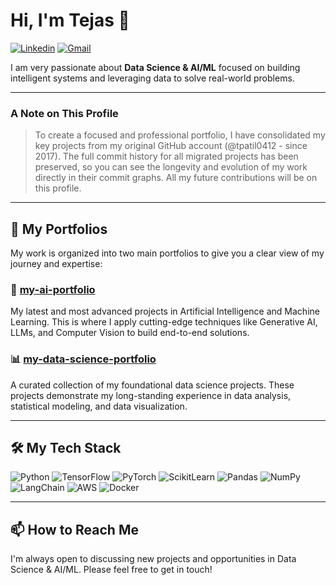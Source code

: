# Hi, I'm Tejas 👋

[![Linkedin](https://img.shields.io/badge/LinkedIn-0077B5?style=for-the-badge&logo=linkedin&logoColor=white)](https://www.linkedin.com/in/tejaspatil92/)
[![Gmail](https://img.shields.io/badge/Gmail-D14836?style=for-the-badge&logo=gmail&logoColor=white)](mailto:tejasp0412@gmail.com)

I am very passionate about **Data Science & AI/ML** focused on building intelligent systems and leveraging data to solve real-world problems.

---

### A Note on This Profile
> To create a focused and professional portfolio, I have consolidated my key projects from my original GitHub account (@tpatil0412 - since 2017). The full commit history for all migrated projects has been preserved, so you can see the longevity and evolution of my work directly in their commit graphs. All my future contributions will be on this profile.

---

## 📁 My Portfolios

My work is organized into two main portfolios to give you a clear view of my journey and expertise:

### 🚀 [**my-ai-portfolio**](https://github.com/tejasp0412/my-ai-portfolio)
My latest and most advanced projects in Artificial Intelligence and Machine Learning. This is where I apply cutting-edge techniques like Generative AI, LLMs, and Computer Vision to build end-to-end solutions.

### 📊 [**my-data-science-portfolio**](https://github.com/tejasp0412/my-data-science-portfolio)
A curated collection of my foundational data science projects. These projects demonstrate my long-standing experience in data analysis, statistical modeling, and data visualization.

---

## 🛠️ My Tech Stack

![Python](https://img.shields.io/badge/python-3670A0?style=for-the-badge&logo=python&logoColor=ffdd54)
![TensorFlow](https://img.shields.io/badge/TensorFlow-%23FF6F00.svg?style=for-the-badge&logo=TensorFlow&logoColor=white)
![PyTorch](https://img.shields.io/badge/PyTorch-%23EE4C2C.svg?style=for-the-badge&logo=PyTorch&logoColor=white)
![ScikitLearn](https://img.shields.io/badge/scikit--learn-%23F7931E.svg?style=for-the-badge&logo=scikit-learn&logoColor=white)
![Pandas](https://img.shields.io/badge/pandas-%23150458.svg?style=for-the-badge&logo=pandas&logoColor=white)
![NumPy](https://img.shields.io/badge/numpy-%23013243.svg?style=for-the-badge&logo=numpy&logoColor=white)
![LangChain](https://img.shields.io/badge/LangChain-white?style=for-the-badge&logo=data:image/svg+xml;base64,PHN2ZyB4bWxucz0iaHR0cDovL3d3dy53My5vcmcvMjAwMC9zdmciIHZpZXdCb3g9IjAgMCAyNTYgMjU2Ij48cGF0aCBkPSJtMTM5LjU5IDEyMy4yMiA0Ni4yMy00Ni4yMy0xNi4zNy0xNi4zNy00Ni4yMyA0Ni4yMy0yOC4yOCAyOC4yOCAxNi4zNyAxNi4zNyAyOC4yOC0yOC4yOFptLTIxLjIxIDIxLjIxLTI4LjI4IDI4LjI4IDE2LjM3IDE2LjM3IDI4LjI4LTI4LjI4IDQ2LjIzLTQ2LjIzLTE2LjM3LTE2LjM3LTQ2LjIzIDQ2LjIzWiIvPjxwYXRoIGQ9Im0yMDMuNjYgMzQuMzQtMjAuNDktMjAuNDktMjggMjggMjAuNDkgMjAuNDkgMjgtMjhabS0xNTEuNjYgMTUyLjM0LTIwLjQ5LTIwLjQ5LTI4IDI4IDIwLjQ5IDIwLjQ5IDI4LTI4WiIvPjwvc3ZnPg==)
![AWS](https://img.shields.io/badge/AWS-%23FF9900.svg?style=for-the-badge&logo=amazon-aws&logoColor=white)
![Docker](https://img.shields.io/badge/docker-%230db7ed.svg?style=for-the-badge&logo=docker&logoColor=white)

---

## 📫 How to Reach Me

I'm always open to discussing new projects and opportunities in Data Science & AI/ML. Please feel free to get in touch!

<!--
**tejasp0412/tejasp0412** is a ✨ _special_ ✨ repository because its `README.md` (this file) appears on your GitHub profile.

Here are some ideas to get you started:

- 🔭 I’m currently working on ...
- 🌱 I’m currently learning ...
- 👯 I’m looking to collaborate on ...
- 🤔 I’m looking for help with ...
- 💬 Ask me about ...
- 📫 How to reach me: ...
- 😄 Pronouns: ...
- ⚡ Fun fact: ...
-->
